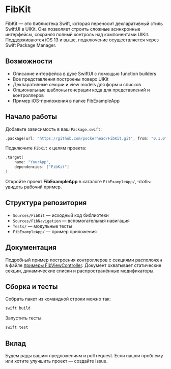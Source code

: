 # FibKit

FibKit — это библиотека Swift, которая переносит декларативный стиль SwiftUI в UIKit. Она позволяет строить сложные асинхронные интерфейсы, сохраняя полный контроль над компонентами UIKit. Поддерживаются iOS 13 и выше, подключение осуществляется через Swift Package Manager.

## Возможности

- Описание интерфейса в духе SwiftUI с помощью function builders
- Все представления построены поверх UIKit
- Декларативные секции и view models для форм и списков
- Опциональные шаблоны генерации кода для представлений и контроллеров
- Пример iOS-приложения в папке FibExampleApp

## Начало работы

Добавьте зависимость в ваш `Package.swift`:

```swift
.package(url: "https://github.com/pockerhead/FibKit.git", from: "0.1.0")
```

Подключите `FibKit` к целям проекта:

```swift
.target(
    name: "YourApp",
    dependencies: ["FibKit"]
)
```

Откройте проект **FibExampleApp** в каталоге `FibExampleApp/`, чтобы увидеть рабочий пример.

## Структура репозитория

- `Sources/FibKit` — исходный код библиотеки
- `Sources/FibNavigation` — вспомогательная навигация
- `Tests/` — модульные тесты
- `FibExampleApp/` — пример приложения

## Документация

Подробный пример построения контроллеров с секциями расположен в файле [примеры FibViewController](Sources/FibKit/FibViewController/Doc.md). Документ охватывает статические секции, динамические списки и распространённые модификаторы.

## Сборка и тесты

Собрать пакет из командной строки можно так:

```bash
swift build
```

Запустить тесты:

```bash
swift test
```

## Вклад

Будем рады вашим предложениям и pull request. Если нашли проблему или хотите улучшить проект — создайте issue.
